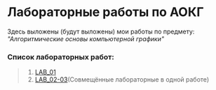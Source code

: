 # Лабораторные работы по АОКГ
Здесь выложены (будут выложены) мои работы по предмету: *"Алгоритмические основы компьютерной графики"*
### **Список лабораторных работ:**
>1. [LAB_01](https://github.com/R0mks/AOKG_LABS/tree/main/LAB_01)
>2. [LAB_02-03](https://github.com/R0mks/AOKG_LABS/tree/main/LAB_02-03/)(Совмещённые лабораторные в одной работе)
